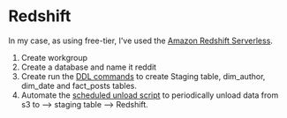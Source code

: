 # Redshift
In my case, as using free-tier, I've used the [Amazon Redshift Serverless](https://aws.amazon.com/redshift/redshift-serverless/).

1. Create workgroup
2. Create a database and name it reddit
3. Create run the [DDL commands](/AWS/redshift/table-definitions.sql) to create Staging table, dim_author, dim_date and fact_posts tables.
4. Automate the [scheduled unload script](/AWS/redshift/scheduled-unload.sql) to periodically unload data from s3 to --> staging table --> Redshift.